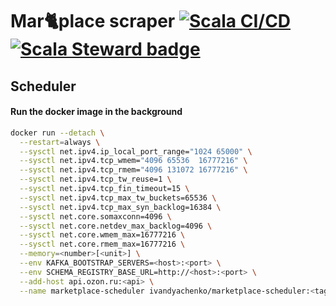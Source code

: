 # Mar🐈place scraper [![Scala CI/CD](https://github.com/IvanDyachenko/marketplace-crawler/workflows/Scala%20CI/CD/badge.svg)](https://github.com/IvanDyachenko/marketplace-crawler/actions?query=workflow%3A%22Scala+CI%2FCD%22) [![Scala Steward badge](https://img.shields.io/badge/Scala_Steward-helping-blue.svg?style=flat&logo=data:image/png;base64,iVBORw0KGgoAAAANSUhEUgAAAA4AAAAQCAMAAAARSr4IAAAAVFBMVEUAAACHjojlOy5NWlrKzcYRKjGFjIbp293YycuLa3pYY2LSqql4f3pCUFTgSjNodYRmcXUsPD/NTTbjRS+2jomhgnzNc223cGvZS0HaSD0XLjbaSjElhIr+AAAAAXRSTlMAQObYZgAAAHlJREFUCNdNyosOwyAIhWHAQS1Vt7a77/3fcxxdmv0xwmckutAR1nkm4ggbyEcg/wWmlGLDAA3oL50xi6fk5ffZ3E2E3QfZDCcCN2YtbEWZt+Drc6u6rlqv7Uk0LdKqqr5rk2UCRXOk0vmQKGfc94nOJyQjouF9H/wCc9gECEYfONoAAAAASUVORK5CYII=)](https://scala-steward.org)

## Scheduler

#### Run the docker image in the background

```bash
docker run --detach \
  --restart=always \
  --sysctl net.ipv4.ip_local_port_range="1024 65000" \
  --sysctl net.ipv4.tcp_wmem="4096 65536  16777216" \
  --sysctl net.ipv4.tcp_rmem="4096 131072 16777216" \
  --sysctl net.ipv4.tcp_tw_reuse=1 \
  --sysctl net.ipv4.tcp_fin_timeout=15 \
  --sysctl net.ipv4.tcp_max_tw_buckets=65536 \
  --sysctl net.ipv4.tcp_max_syn_backlog=16384 \
  --sysctl net.core.somaxconn=4096 \
  --sysctl net.core.netdev_max_backlog=4096 \
  --sysctl net.core.wmem_max=16777216 \
  --sysctl net.core.rmem_max=16777216 \
  --memory=<number>[<unit>] \
  --env KAFKA_BOOTSTRAP_SERVERS=<host>:<port> \
  --env SCHEMA_REGISTRY_BASE_URL=http://<host>:<port> \
  --add-host api.ozon.ru:<api> \
  --name marketplace-scheduler ivandyachenko/marketplace-scheduler:<tag>
```
